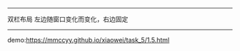 *******************
双栏布局
左边随窗口变化而变化，右边固定
*******************
demo:https://mmccyy.github.io/xiaowei/task_5/1.5.html
